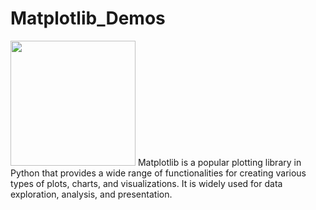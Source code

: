 # Matplotlib_Demos
<img src="https://miro.medium.com/v2/resize:fit:720/format:webp/1*JTEqCz-VU16nkkUwzyWp_w.png" width="200px">
Matplotlib is a popular plotting library in Python that provides a wide range of functionalities for creating various types of plots, charts, and visualizations. It is widely used for data exploration, analysis, and presentation.
